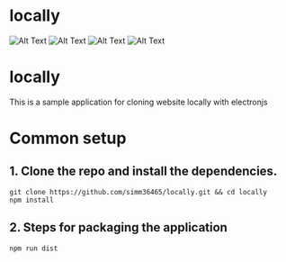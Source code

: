 # locally
![Alt Text](https://raw.githubusercontent.com/simm36465/locally/main/public/images/icon_locally.ico)
![Alt Text](https://img.shields.io/badge/license-MIT-blue)   ![Alt Text](https://img.shields.io/badge/version-0.0.1-lightgrey)   ![Alt Text](https://img.shields.io/badge/puppeteer-%5E1.14.0-blue)
# locally
This is a sample application for cloning website locally with electronjs
# Common setup
## 1. Clone the repo and install the dependencies.

```npm
git clone https://github.com/simm36465/locally.git && cd locally
npm install
```
## 2. Steps for packaging the application
```npm
npm run dist
```
